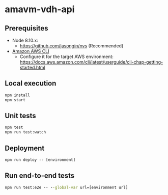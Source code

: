 # amavm-vdh-api

## Prerequisites

- Node 8.10.x:
  - https://github.com/jasongin/nvs (Recommended)
- [Amazon AWS CLI](https://docs.aws.amazon.com/cli/latest/userguide/installing.html)
  - Configure it for the target AWS environment: https://docs.aws.amazon.com/cli/latest/userguide/cli-chap-getting-started.html

## Local execution

```cmd
npm install
npm start
```

## Unit tests
```cmd
npm test
npm run test:watch
```

## Deployment
```cmd
npm run deploy -- [environment]
```

## Run end-to-end tests
```cmd
npm run test:e2e -- --global-var url=[environment url]
```
